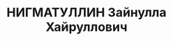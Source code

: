 ---
title: НИГМАТУЛЛИН Зайнулла Хайруллович
description: 'Род. в 1893, Башкортостан, Благоварский р-н, дер. Буляково, татарин,
  член ВКП(б) с 1920 г. Проживал: г. Казань. Доцент кафедры математики, КФЭИ

  Арестован 27.04.1937. Обв. по ст. 17-58-8, 58-10 ч.1, 58-11 ("участник троцкистско-националистической
  террор. группировки"). Приговор: ВК ВС СССР, 14.11.1937 – 10 лет тюремного заключения,
  конфискация имущества, поражен. прав на 5 лет.'
---